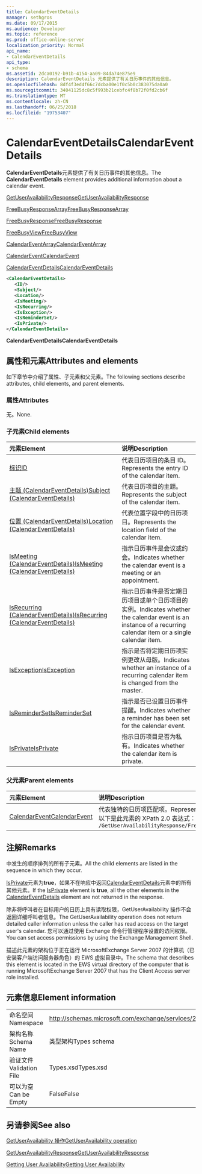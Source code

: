 ```yaml
---
title: CalendarEventDetails
manager: sethgros
ms.date: 09/17/2015
ms.audience: Developer
ms.topic: reference
ms.prod: office-online-server
localization_priority: Normal
api_name:
- CalendarEventDetails
api_type:
- schema
ms.assetid: 2dca0192-b91b-4154-aa09-84da74e875e9
description: CalendarEventDetails 元素提供了有关日历事件的其他信息。
ms.openlocfilehash: 8df4f3ed4f66c7dcba00e1f0c5b0c383075da0a0
ms.sourcegitcommit: 34041125dc8c5f993b21cebfc4f8b72f0fd2cb6f
ms.translationtype: MT
ms.contentlocale: zh-CN
ms.lasthandoff: 06/25/2018
ms.locfileid: "19753407"
---
```

# <a name="calendareventdetails"></a><span data-ttu-id="57f3b-103">CalendarEventDetails</span><span class="sxs-lookup"><span data-stu-id="57f3b-103">CalendarEventDetails</span></span>

<span data-ttu-id="57f3b-104">**CalendarEventDetails**元素提供了有关日历事件的其他信息。</span><span class="sxs-lookup"><span data-stu-id="57f3b-104">The **CalendarEventDetails** element provides additional information about a calendar event.</span></span> 
  
[<span data-ttu-id="57f3b-105">GetUserAvailabilityResponse</span><span class="sxs-lookup"><span data-stu-id="57f3b-105">GetUserAvailabilityResponse</span></span>](getuseravailabilityresponse.md)
  
[<span data-ttu-id="57f3b-106">FreeBusyResponseArray</span><span class="sxs-lookup"><span data-stu-id="57f3b-106">FreeBusyResponseArray</span></span>](freebusyresponsearray.md)
  
[<span data-ttu-id="57f3b-107">FreeBusyResponse</span><span class="sxs-lookup"><span data-stu-id="57f3b-107">FreeBusyResponse</span></span>](freebusyresponse.md)
  
[<span data-ttu-id="57f3b-108">FreeBusyView</span><span class="sxs-lookup"><span data-stu-id="57f3b-108">FreeBusyView</span></span>](freebusyview.md)
  
[<span data-ttu-id="57f3b-109">CalendarEventArray</span><span class="sxs-lookup"><span data-stu-id="57f3b-109">CalendarEventArray</span></span>](calendareventarray.md)
  
[<span data-ttu-id="57f3b-110">CalendarEvent</span><span class="sxs-lookup"><span data-stu-id="57f3b-110">CalendarEvent</span></span>](calendarevent.md)
  
[<span data-ttu-id="57f3b-111">CalendarEventDetails</span><span class="sxs-lookup"><span data-stu-id="57f3b-111">CalendarEventDetails</span></span>](calendareventdetails.md)
  
```xml
<CalendarEventDetails>
   <ID/>
   <Subject/>
   <Location/>
   <IsMeeting/>
   <IsRecurring/>
   <IsException/>
   <IsReminderSet/>
   <IsPrivate/>
</CalendarEventDetails>
```

 <span data-ttu-id="57f3b-112">**CalendarEventDetails**</span><span class="sxs-lookup"><span data-stu-id="57f3b-112">**CalendarEventDetails**</span></span>
## <a name="attributes-and-elements"></a><span data-ttu-id="57f3b-113">属性和元素</span><span class="sxs-lookup"><span data-stu-id="57f3b-113">Attributes and elements</span></span>

<span data-ttu-id="57f3b-114">如下章节中介绍了属性、子元素和父元素。</span><span class="sxs-lookup"><span data-stu-id="57f3b-114">The following sections describe attributes, child elements, and parent elements.</span></span>
  
### <a name="attributes"></a><span data-ttu-id="57f3b-115">属性</span><span class="sxs-lookup"><span data-stu-id="57f3b-115">Attributes</span></span>

<span data-ttu-id="57f3b-116">无。</span><span class="sxs-lookup"><span data-stu-id="57f3b-116">None.</span></span>
  
### <a name="child-elements"></a><span data-ttu-id="57f3b-117">子元素</span><span class="sxs-lookup"><span data-stu-id="57f3b-117">Child elements</span></span>

|<span data-ttu-id="57f3b-118">**元素**</span><span class="sxs-lookup"><span data-stu-id="57f3b-118">**Element**</span></span>|<span data-ttu-id="57f3b-119">**说明**</span><span class="sxs-lookup"><span data-stu-id="57f3b-119">**Description**</span></span>|
|:-----|:-----|
|[<span data-ttu-id="57f3b-120">标识</span><span class="sxs-lookup"><span data-stu-id="57f3b-120">ID</span></span>](id.md) <br/> |<span data-ttu-id="57f3b-121">代表日历项目的条目 ID。</span><span class="sxs-lookup"><span data-stu-id="57f3b-121">Represents the entry ID of the calendar item.</span></span>  <br/> |
|[<span data-ttu-id="57f3b-122">主题 (CalendarEventDetails)</span><span class="sxs-lookup"><span data-stu-id="57f3b-122">Subject (CalendarEventDetails)</span></span>](subject-calendareventdetails.md) <br/> |<span data-ttu-id="57f3b-123">代表日历项目的主题。</span><span class="sxs-lookup"><span data-stu-id="57f3b-123">Represents the subject of the calendar item.</span></span>  <br/> |
|[<span data-ttu-id="57f3b-124">位置 (CalendarEventDetails)</span><span class="sxs-lookup"><span data-stu-id="57f3b-124">Location (CalendarEventDetails)</span></span>](location-calendareventdetails.md) <br/> |<span data-ttu-id="57f3b-125">代表位置字段中的日历项目。</span><span class="sxs-lookup"><span data-stu-id="57f3b-125">Represents the location field of the calendar item.</span></span>  <br/> |
|[<span data-ttu-id="57f3b-126">IsMeeting (CalendarEventDetails)</span><span class="sxs-lookup"><span data-stu-id="57f3b-126">IsMeeting (CalendarEventDetails)</span></span>](ismeeting-calendareventdetails.md) <br/> |<span data-ttu-id="57f3b-127">指示日历事件是会议或约会。</span><span class="sxs-lookup"><span data-stu-id="57f3b-127">Indicates whether the calendar event is a meeting or an appointment.</span></span>  <br/> |
|[<span data-ttu-id="57f3b-128">IsRecurring (CalendarEventDetails)</span><span class="sxs-lookup"><span data-stu-id="57f3b-128">IsRecurring (CalendarEventDetails)</span></span>](isrecurring-calendareventdetails.md) <br/> |<span data-ttu-id="57f3b-129">指示日历事件是否定期日历项目或单个日历项目的实例。</span><span class="sxs-lookup"><span data-stu-id="57f3b-129">Indicates whether the calendar event is an instance of a recurring calendar item or a single calendar item.</span></span>  <br/> |
|[<span data-ttu-id="57f3b-130">IsException</span><span class="sxs-lookup"><span data-stu-id="57f3b-130">IsException</span></span>](isexception.md) <br/> |<span data-ttu-id="57f3b-131">指示是否将定期日历项实例更改从母版。</span><span class="sxs-lookup"><span data-stu-id="57f3b-131">Indicates whether an instance of a recurring calendar item is changed from the master.</span></span>  <br/> |
|[<span data-ttu-id="57f3b-132">IsReminderSet</span><span class="sxs-lookup"><span data-stu-id="57f3b-132">IsReminderSet</span></span>](isreminderset.md) <br/> |<span data-ttu-id="57f3b-133">指示是否已设置日历事件提醒。</span><span class="sxs-lookup"><span data-stu-id="57f3b-133">Indicates whether a reminder has been set for the calendar event.</span></span>  <br/> |
|[<span data-ttu-id="57f3b-134">IsPrivate</span><span class="sxs-lookup"><span data-stu-id="57f3b-134">IsPrivate</span></span>](isprivate.md) <br/> |<span data-ttu-id="57f3b-135">指示日历项目是否为私有。</span><span class="sxs-lookup"><span data-stu-id="57f3b-135">Indicates whether the calendar item is private.</span></span>  <br/> |
   
### <a name="parent-elements"></a><span data-ttu-id="57f3b-136">父元素</span><span class="sxs-lookup"><span data-stu-id="57f3b-136">Parent elements</span></span>

|<span data-ttu-id="57f3b-137">**元素**</span><span class="sxs-lookup"><span data-stu-id="57f3b-137">**Element**</span></span>|<span data-ttu-id="57f3b-138">**说明**</span><span class="sxs-lookup"><span data-stu-id="57f3b-138">**Description**</span></span>|
|:-----|:-----|
|[<span data-ttu-id="57f3b-139">CalendarEvent</span><span class="sxs-lookup"><span data-stu-id="57f3b-139">CalendarEvent</span></span>](calendarevent.md) <br/> |<span data-ttu-id="57f3b-140">代表独特的日历项匹配项。</span><span class="sxs-lookup"><span data-stu-id="57f3b-140">Represents a unique calendar item occurrence.</span></span>  <br/> <span data-ttu-id="57f3b-141">以下是此元素的 XPath 2.0 表达式：</span><span class="sxs-lookup"><span data-stu-id="57f3b-141">The following is the XPath 2.0 expression to this element:</span></span>  <br/>  `/GetUserAvailabilityResponse/FreeBusyResponseArray/FreeBusyResponse/FreeBusyView/CalendarEventArray/CalendarEvent[i]` <br/> |
   
## <a name="remarks"></a><span data-ttu-id="57f3b-142">注解</span><span class="sxs-lookup"><span data-stu-id="57f3b-142">Remarks</span></span>

<span data-ttu-id="57f3b-143">中发生的顺序排列的所有子元素。</span><span class="sxs-lookup"><span data-stu-id="57f3b-143">All the child elements are listed in the sequence in which they occur.</span></span> 
  
<span data-ttu-id="57f3b-144">[IsPrivate](isprivate.md)元素为**true**，如果不在响应中返回[CalendarEventDetails](calendareventdetails.md)元素中的所有其他元素。</span><span class="sxs-lookup"><span data-stu-id="57f3b-144">If the [IsPrivate](isprivate.md) element is **true**, all the other elements in the [CalendarEventDetails](calendareventdetails.md) element are not returned in the response.</span></span> 
  
<span data-ttu-id="57f3b-145">除非将呼叫者在目标用户的日历上具有读取权限，GetUserAvailability 操作不会返回详细呼叫者信息。</span><span class="sxs-lookup"><span data-stu-id="57f3b-145">The GetUserAvailability operation does not return detailed caller information unless the caller has read access on the target user's calendar.</span></span> <span data-ttu-id="57f3b-146">您可以通过使用 Exchange 命令行管理程序设置的访问权限。</span><span class="sxs-lookup"><span data-stu-id="57f3b-146">You can set access permissions by using the Exchange Management Shell.</span></span>
  
<span data-ttu-id="57f3b-147">描述此元素的架构位于正在运行 MicrosoftExchange Server 2007 的计算机（已安装客户端访问服务器角色）的 EWS 虚拟目录中。</span><span class="sxs-lookup"><span data-stu-id="57f3b-147">The schema that describes this element is located in the EWS virtual directory of the computer that is running MicrosoftExchange Server 2007 that has the Client Access server role installed.</span></span>
  
## <a name="element-information"></a><span data-ttu-id="57f3b-148">元素信息</span><span class="sxs-lookup"><span data-stu-id="57f3b-148">Element information</span></span>

|||
|:-----|:-----|
|<span data-ttu-id="57f3b-149">命名空间</span><span class="sxs-lookup"><span data-stu-id="57f3b-149">Namespace</span></span>  <br/> |http://schemas.microsoft.com/exchange/services/2006/types  <br/> |
|<span data-ttu-id="57f3b-150">架构名称</span><span class="sxs-lookup"><span data-stu-id="57f3b-150">Schema Name</span></span>  <br/> |<span data-ttu-id="57f3b-151">类型架构</span><span class="sxs-lookup"><span data-stu-id="57f3b-151">Types schema</span></span>  <br/> |
|<span data-ttu-id="57f3b-152">验证文件</span><span class="sxs-lookup"><span data-stu-id="57f3b-152">Validation File</span></span>  <br/> |<span data-ttu-id="57f3b-153">Types.xsd</span><span class="sxs-lookup"><span data-stu-id="57f3b-153">Types.xsd</span></span>  <br/> |
|<span data-ttu-id="57f3b-154">可以为空</span><span class="sxs-lookup"><span data-stu-id="57f3b-154">Can be Empty</span></span>  <br/> |<span data-ttu-id="57f3b-155">False</span><span class="sxs-lookup"><span data-stu-id="57f3b-155">False</span></span>  <br/> |
   
## <a name="see-also"></a><span data-ttu-id="57f3b-156">另请参阅</span><span class="sxs-lookup"><span data-stu-id="57f3b-156">See also</span></span>



[<span data-ttu-id="57f3b-157">GetUserAvailability 操作</span><span class="sxs-lookup"><span data-stu-id="57f3b-157">GetUserAvailability operation</span></span>](getuseravailability-operation.md)
  
[<span data-ttu-id="57f3b-158">GetUserAvailabilityResponse</span><span class="sxs-lookup"><span data-stu-id="57f3b-158">GetUserAvailabilityResponse</span></span>](getuseravailabilityresponse.md)


[<span data-ttu-id="57f3b-159">Getting User Availability</span><span class="sxs-lookup"><span data-stu-id="57f3b-159">Getting User Availability</span></span>](http://msdn.microsoft.com/library/d4133fcb-9b0f-4e6b-aadf-a389da83516a%28Office.15%29.aspx)

